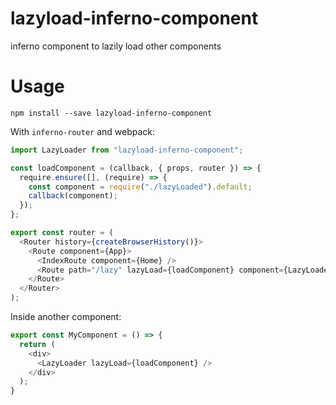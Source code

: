 # lazyload-inferno-component
inferno component to lazily load other components

# Usage

`npm install --save lazyload-inferno-component`

With `inferno-router` and webpack:
```javascript
import LazyLoader from "lazyload-inferno-component";

const loadComponent = (callback, { props, router }) => {
  require.ensure([], (require) => {
    const component = require("./lazyLoaded").default;
    callback(component);
  });
};

export const router = (
  <Router history={createBrowserHistory()}>
    <Route component={App}>
      <IndexRoute component={Home} />
      <Route path="/lazy" lazyLoad={loadComponent} component={LazyLoader}
    </Route>
  </Router>
);
```

Inside another component:
```javascript
export const MyComponent = () => {
  return (
    <div>
      <LazyLoader lazyLoad={loadComponent} />
    </div>
  );
}
```
